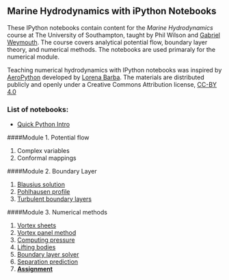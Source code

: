 
## Marine Hydrodynamics with iPython Notebooks

These IPython notebooks contain content for the *Marine Hydrodynamics* course at The University of Southampton, taught by Phil Wilson and [Gabriel Weymouth](http://www.southampton.ac.uk/engineering/about/staff/gdw1d12.page). The course covers analytical potential flow, boundary layer theory, and numerical methods. The notebooks are used primaraly for the numerical module. 

Teaching numerical hydrodynamics with IPython notebooks was inspired by [AeroPython](https://github.com/barbagroup/AeroPython) developed by [Lorena Barba](http://lorenabarba.com/). The materials are distributed publicly and openly under a Creative Commons Attribution license, [CC-BY 4.0](https://creativecommons.org/licenses/by/4.0/)

### List of notebooks:

* [Quick Python Intro](http://nbviewer.ipython.org/urls/github.com/weymouth/MarineHydro/blob/master/lessons/0_0_QuickPythonIntro.ipynb)

####Module 1. Potential flow 
1. Complex variables
2. Conformal mappings

####Module 2. Boundary Layer

1. [Blausius solution](http://nbviewer.ipython.org/urls/github.com/weymouth/MarineHydro/blob/master/lessons/2_1_Blasius.ipynb)
1. [Pohlhausen profile](http://nbviewer.ipython.org/urls/github.com/weymouth/MarineHydro/blob/master/lessons/2_2_Pohlhausen.ipynb)
1. [Turbulent boundary layers](http://nbviewer.ipython.org/urls/github.com/weymouth/MarineHydro/blob/master/lessons/2_3_TurbulentBoundaryLayer.ipynb)

####Module 3. Numerical methods

1. [Vortex sheets](http://nbviewer.ipython.org/urls/github.com/weymouth/MarineHydro/blob/master/lessons/3_1_VortexSheet.ipynb)
1. [Vortex panel method](http://nbviewer.ipython.org/urls/github.com/weymouth/MarineHydro/blob/master/lessons/3_2_VortexPanelMethod.ipynb)
1. [Computing pressure](http://nbviewer.ipython.org/urls/github.com/weymouth/MarineHydro/blob/master/lessons/3_3_Pressure.ipynb)
1. [Lifting bodies](http://nbviewer.ipython.org/urls/github.com/weymouth/MarineHydro/blob/master/lessons/3_4_LiftingBodies.ipynb)
1. [Boundary layer solver](http://nbviewer.ipython.org/urls/github.com/weymouth/MarineHydro/blob/master/lessons/3_5_BoundaryLayerSolver.ipynb)
1. [Separation prediction](http://nbviewer.ipython.org/urls/github.com/weymouth/MarineHydro/blob/master/lessons/3_6_SeparationPrediction.ipynb)
1. [**Assignment**](http://nbviewer.ipython.org/urls/github.com/weymouth/MarineHydro/blob/master/lessons/Assignment.ipynb)
